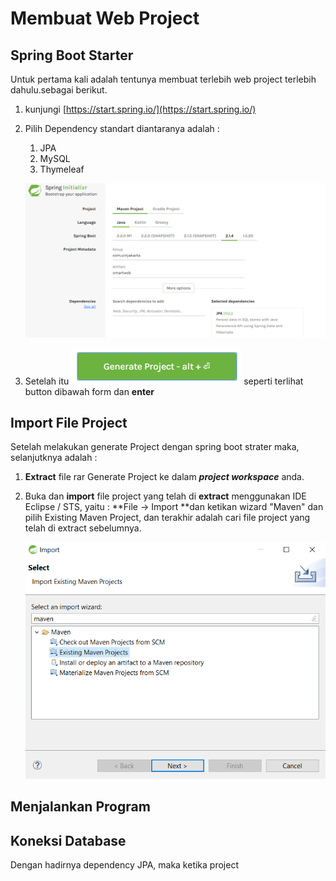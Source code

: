 # Membuat Web Project

## Spring Boot Starter

Untuk pertama kali adalah tentunya membuat terlebih web project terlebih dahulu.sebagai berikut.

1. kunjungi [https://start.spring.io/](https://start.spring.io/)
2. Pilih Dependency standart diantaranya adalah :  
   1. JPA  
   2. MySQL  
   3. Thymeleaf

   ![](/assets/springinitializr.png)

3. Setelah itu ![](/assets/btn-generate-project.png) seperti terlihat button dibawah form dan **enter**

## Import File Project

Setelah melakukan generate Project dengan spring boot strater maka, selanjutknya adalah :

1. **Extract** file rar Generate Project ke dalam _**project workspace**_ anda.

2. Buka dan **import** file project yang telah di **extract** menggunakan IDE Eclipse / STS, yaitu : **File -&gt; Import **dan ketikan wizard "Maven" dan pilih Existing Maven Project, dan terakhir adalah cari file project yang telah di extract sebelumnya.

   ![](/assets/import-project.png)

## Menjalankan Program



## Koneksi Database

Dengan hadirnya dependency JPA, maka ketika project

